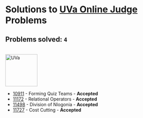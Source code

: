 # Solutions to [UVa Online Judge](https://uva.onlinejudge.org) Problems
## Problems solved: `4`

<br>
<img src="https://upload.wikimedia.org/wikipedia/commons/1/1d/Logotipo_de_la_Universidad_de_Valladolid.svg" alt="UVa" height="100">

- [10911](https://github.com/kantuni/UVa/tree/master/10911) - Forming Quiz Teams - **Accepted**
- [11172](https://github.com/kantuni/UVa/tree/master/11172) - Relational Operators - **Accepted**
- [11498](https://github.com/kantuni/UVa/tree/master/11498) - Division of Nlogonia - **Accepted**
- [11727](https://github.com/kantuni/UVa/tree/master/11727) - Cost Cutting - **Accepted**
